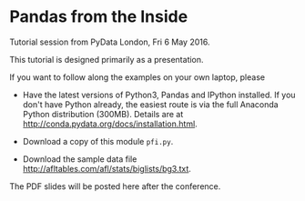 # Pandas from the Inside

Tutorial session from PyData London, Fri 6 May 2016.

This tutorial is designed primarily as a presentation.

If you want to follow along the examples on your own laptop, please

* Have the latest versions of Python3, Pandas and IPython installed.
  If you don't have Python already, the easiest route is via the
  full Anaconda Python distribution (300MB). Details are at
  http://conda.pydata.org/docs/installation.html.

* Download a copy of this module `pfi.py`. 

* Download the sample data file http://afltables.com/afl/stats/biglists/bg3.txt.

The PDF slides will be posted here after the conference.

